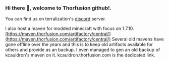 ### Hi there 👋, welcome to Thorfusion github!.

You can find us on terralization's [discord](https://discord.gg/TnTeKfD) server.

I also host a maven for modded minecraft with focus on 1.7.10. [https://maven.thorfusion.com/artifactory/central/](https://maven.thorfusion.com/artifactory/central/) Several old mavens have gone offline over the years and this is to keep old artifacts available for others and provide as an backup. I even managed to gen an old backup of kcauldron's maven on it. kcauldron.thorfusion.com is the dedicated link.
